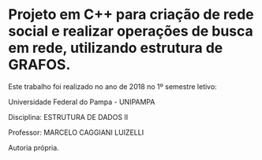 # Projeto em C++ para criação de rede social e realizar operações de busca em rede, utilizando estrutura de GRAFOS.

Este trabalho foi realizado no ano de 2018 no 1º semestre letivo:

Universidade Federal do Pampa - UNIPAMPA

Disciplina: ESTRUTURA DE DADOS II

Professor: MARCELO CAGGIANI LUIZELLI

Autoria própria.
